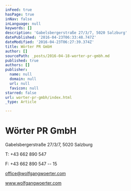 ```yaml
---
inFeed: true
hasPage: true
inNav: false
inLanguage: null
keywords: []
description: 'Gabelsbergerstraße 27/3/7, 5020 Salzburg'
datePublished: '2016-04-23T06:33:48.747Z'
dateModified: '2016-04-23T06:27:39.374Z'
title: Wörter PR GmbH
author: []
sourcePath: _posts/2016-04-18-worter-pr-gmbh.md
published: true
authors: []
publisher:
  name: null
  domain: null
  url: null
  favicon: null
starred: false
url: worter-pr-gmbh/index.html
_type: Article

---
```

# Wörter PR GmbH

Gabelsbergerstraße 27/3/7, 5020 Salzburg

T: +43 662 890 547

F: +43 662 890 547 -- 15

office@wolfgangwoerter.com

www.wolfgangwoerter.com